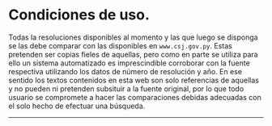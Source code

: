 # Condiciones de uso.

Todas la resoluciones disponibles al momento y las que luego se disponga se las debe comparar con las disponibles en ```www.csj.gov.py```. Estas pretenden ser copias fieles de aquellas, pero como en parte se utiliza para ello un sistema automatizado es imprescindible corroborar con la fuente respectiva utilizando los datos de número de resolución y año. En ese sentido los textos contenidos en esta web son solo referencias de aquellas y no pueden ni pretenden subsituir a la fuente original, por lo que todo usuario se compromete a hacer las comparaciones debidas adecuadas con el solo hecho de efectuar una búsqueda.

<a name=disclaimer id=disclaimer></a>

---

<div id="mysitemapgenerator_loadcorsdata" data-token="7b1f2f5f926d6963c217e31d92dd738a" data-domain="www.mysitemapgenerator.com"></div><script src="https://cdn.mysitemapgenerator.com/api/embedfeed.m.js"></script>
